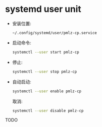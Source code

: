 # systemd user unit

- 安装位置:

  `~/.config/systemd/user/pmlz-cp.service`

- 启动命令:

  ```sh
  systemctl --user start pmlz-cp
  ```

- 停止:

  ```sh
  systemctl --user stop pmlz-cp
  ```

- 自动启动:

  ```sh
  systemctl --user enable pmlz-cp
  ```

  取消:

  ```sh
  systemctl --user disable pmlz-cp
  ```

TODO
